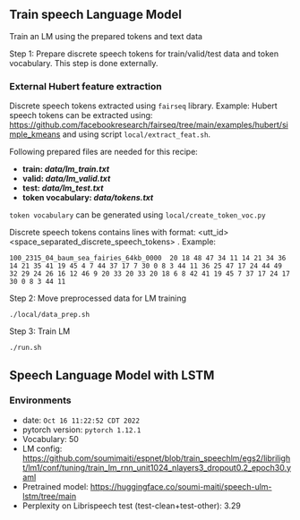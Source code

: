 ## Train speech Language Model

Train an LM using the prepared tokens and text data

Step 1:  Prepare discrete speech tokens for train/valid/test data and token vocabulary. This step is done externally.

### External Hubert feature extraction
Discrete speech tokens extracted using `fairseq` library. Example:  Hubert speech tokens can be extracted using: https://github.com/facebookresearch/fairseq/tree/main/examples/hubert/simple_kmeans and using script ```local/extract_feat.sh```. 

Following prepared files are needed for this recipe:
* **train: _data/lm_train.txt_** 
* **valid: _data/lm_valid.txt_**  
* **test: _data/lm_test.txt_**  
* **token vocabulary: _data/tokens.txt_**


`token vocabulary` can be generated using `local/create_token_voc.py`

Discrete speech tokens contains lines with format:  <utt_id> <space_separated_discrete_speech_tokens> . Example:
```
100_2315_04_baum_sea_fairies_64kb_0000	20 18 48 47 34 11 14 21 34 36 14 21 35 41 19 45 4 7 44 37 17 7 30 0 8 3 44 11 36 25 47 17 24 44 49 32 29 24 26 16 12 46 9 20 33 20 33 20 18 6 8 42 41 19 45 7 37 17 24 17 30 0 8 3 44 11
```
Step 2: Move preprocessed data for LM training
```
./local/data_prep.sh
```

Step 3: Train LM
```
./run.sh
```

## Speech Language Model with LSTM

### Environments
* date: `Oct 16 11:22:52 CDT 2022`
* pytorch version: `pytorch 1.12.1`
* Vocabulary: 50
* LM config: https://github.com/soumimaiti/espnet/blob/train_speechlm/egs2/librilight/lm1/conf/tuning/train_lm_rnn_unit1024_nlayers3_dropout0.2_epoch30.yaml
* Pretrained model: https://huggingface.co/soumi-maiti/speech-ulm-lstm/tree/main
* Perplexity on Librispeech test (test-clean+test-other): 3.29
